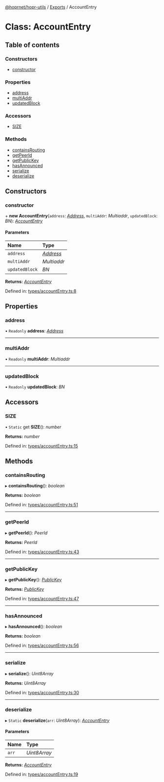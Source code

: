 [@hoprnet/hopr-utils](../README.md) / [Exports](../modules.md) / AccountEntry

# Class: AccountEntry

## Table of contents

### Constructors

- [constructor](accountentry.md#constructor)

### Properties

- [address](accountentry.md#address)
- [multiAddr](accountentry.md#multiaddr)
- [updatedBlock](accountentry.md#updatedblock)

### Accessors

- [SIZE](accountentry.md#size)

### Methods

- [containsRouting](accountentry.md#containsrouting)
- [getPeerId](accountentry.md#getpeerid)
- [getPublicKey](accountentry.md#getpublickey)
- [hasAnnounced](accountentry.md#hasannounced)
- [serialize](accountentry.md#serialize)
- [deserialize](accountentry.md#deserialize)

## Constructors

### constructor

\+ **new AccountEntry**(`address`: [*Address*](address.md), `multiAddr`: *Multiaddr*, `updatedBlock`: *BN*): [*AccountEntry*](accountentry.md)

#### Parameters

| Name | Type |
| :------ | :------ |
| `address` | [*Address*](address.md) |
| `multiAddr` | *Multiaddr* |
| `updatedBlock` | *BN* |

**Returns:** [*AccountEntry*](accountentry.md)

Defined in: [types/accountEntry.ts:8](https://github.com/jlherren/hoprnet/blob/master/packages/utils/src/types/accountEntry.ts#L8)

## Properties

### address

• `Readonly` **address**: [*Address*](address.md)

___

### multiAddr

• `Readonly` **multiAddr**: *Multiaddr*

___

### updatedBlock

• `Readonly` **updatedBlock**: *BN*

## Accessors

### SIZE

• `Static` get **SIZE**(): *number*

**Returns:** *number*

Defined in: [types/accountEntry.ts:15](https://github.com/jlherren/hoprnet/blob/master/packages/utils/src/types/accountEntry.ts#L15)

## Methods

### containsRouting

▸ **containsRouting**(): *boolean*

**Returns:** *boolean*

Defined in: [types/accountEntry.ts:51](https://github.com/jlherren/hoprnet/blob/master/packages/utils/src/types/accountEntry.ts#L51)

___

### getPeerId

▸ **getPeerId**(): *PeerId*

**Returns:** *PeerId*

Defined in: [types/accountEntry.ts:43](https://github.com/jlherren/hoprnet/blob/master/packages/utils/src/types/accountEntry.ts#L43)

___

### getPublicKey

▸ **getPublicKey**(): [*PublicKey*](publickey.md)

**Returns:** [*PublicKey*](publickey.md)

Defined in: [types/accountEntry.ts:47](https://github.com/jlherren/hoprnet/blob/master/packages/utils/src/types/accountEntry.ts#L47)

___

### hasAnnounced

▸ **hasAnnounced**(): *boolean*

**Returns:** *boolean*

Defined in: [types/accountEntry.ts:56](https://github.com/jlherren/hoprnet/blob/master/packages/utils/src/types/accountEntry.ts#L56)

___

### serialize

▸ **serialize**(): *Uint8Array*

**Returns:** *Uint8Array*

Defined in: [types/accountEntry.ts:30](https://github.com/jlherren/hoprnet/blob/master/packages/utils/src/types/accountEntry.ts#L30)

___

### deserialize

▸ `Static` **deserialize**(`arr`: *Uint8Array*): [*AccountEntry*](accountentry.md)

#### Parameters

| Name | Type |
| :------ | :------ |
| `arr` | *Uint8Array* |

**Returns:** [*AccountEntry*](accountentry.md)

Defined in: [types/accountEntry.ts:19](https://github.com/jlherren/hoprnet/blob/master/packages/utils/src/types/accountEntry.ts#L19)
